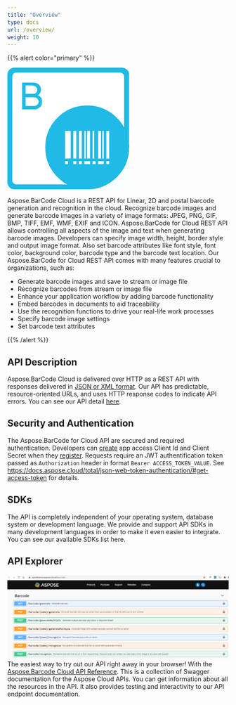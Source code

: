 ```yaml
---
title: "Overview"
type: docs
url: /overview/
weight: 10
---
```


{{% alert color="primary" %}}

![todo:image_alt_text](overview_1.png)

Aspose.BarCode Cloud is a REST API for Linear, 2D and postal barcode generation and recognition in the cloud. Recognize barcode images and generate barcode images in a variety of image formats: JPEG, PNG, GIF, BMP, TIFF, EMF, WMF, EXIF and ICON. Aspose.BarCode for Cloud REST API allows controlling all aspects of the image and text when generating barcode images. Developers can specify image width, height, border style and output image format. Also set barcode attributes like font style, font color, background color, barcode type and the barcode text location.
Our Aspose.BarCode for Cloud REST API comes with many features crucial to organizations, such as:

- Generate barcode images and save to stream or image file
- Recognize barcodes from stream or image file
- Enhance your application workflow by adding barcode functionality
- Embed barcodes in documents to aid traceability
- Use the recognition functions to drive your real-life work processes
- Specify barcode image settings
- Set barcode text attributes

{{% /alert %}}

## **API Description**

Aspose.BarCode Cloud is delivered over HTTP as a REST API with responses delivered in [JSON or XML format](https://docs.aspose.cloud/total/request-format/). Our API has predictable,
resource-oriented URLs, and uses HTTP response codes to indicate API errors. You can see our API detail [here](https://apireference.aspose.cloud/barcode/).

## **Security and Authentication**

The Aspose.BarCode for Cloud API are secured and required authentication. Developers can [create](https://docs.aspose.cloud/total/create-new-app-and-get-app-key-and-sid/) app access Client Id and Client Secret when they [register](https://docs.aspose.cloud/total/creating-and-managing-account/). Requests require an JWT authentification token passed as `Authorization` header in format `Bearer ACCESS_TOKEN_VALUE`. See <https://docs.aspose.cloud/total/json-web-token-authentication/#get-access-token> for details.

## **SDKs**

The API is completely independent of your operating system, database system or development language. We provide and support API SDKs in many development languages in order to make it even easier to integrate. You can see our available SDKs list here.

## **API Explorer**

![todo:image_alt_text](shot_aspose_barcode_cloud_api_reference.png)
The easiest way to try out our API right away in your browser! With the [Aspose.Barcode Cloud API Reference](https://apireference.aspose.cloud/barcode/). This is a collection of Swagger documentation for the Aspose Cloud APIs. You can get information about all the resources in the API. It also provides testing and interactivity to our API endpoint documentation.

